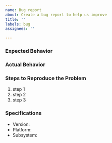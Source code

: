 ```yaml
---
name: Bug report
about: Create a bug report to help us improve
title: ''
labels: bug
assignees: ''

---
```

### Expected Behavior

### Actual Behavior
### Steps to Reproduce the Problem

1.  step 1
2.  step 2
3.  step 3

### Specifications

-   Version:
-   Platform:
-   Subsystem:
